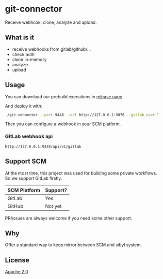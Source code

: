 # git-connector

Receive webhook, clone, analyze and upload.

## What is it

- receive webhooks from gitlab/github/...
- check auth
- clone in-memory
- analyze
- upload

## Usage

You can download our prebuild executions in [release page](https://github.com/opensibyl/git-connector/releases).

And deploy it with:

```bash
./git-connector --port 9448 --url http://127.0.0.1:9876 --gitlab_user YOUR_USERNAME --gitlab_pwd YOUR_PASSWORD_OR_TOKEN
```

Then you can configure a webhook in your SCM platform.

### GitLab webhook api

```text
http://127.0.0.1:9448/api/v1/gitlab
```

## Support SCM

At the most time, this project was used for building some private workflows. So we support GitLab firstly.

| SCM Platform | Support? |
|--------------|----------|
| GitLab       | Yes      |
| GitHub       | Not yet  |

PR/issues are always welcome if you need some other support.

## Why

Offer a standard way to keep mirror between SCM and sibyl system.

## License

[Apache 2.0](LICENSE)
